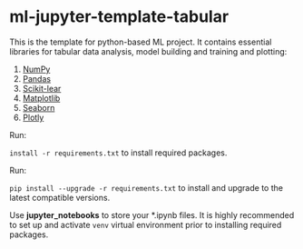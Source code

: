 # ml-jupyter-template-tabular

This is the template for python-based ML project. It contains essential libraries for tabular data analysis, model building and training and plotting:

1. [NumPy](https://numpy.org/)
2. [Pandas](https://pandas.pydata.org/)
3. [Scikit-lear](https://scikit-learn.org/)
4. [Matplotlib](https://matplotlib.org/)
5. [Seaborn](https://seaborn.pydata.org/)
6. [Plotly](https://plotly.com/)

Run:

`install -r requirements.txt` to install required packages.

Run:

`pip install --upgrade -r requirements.txt` to install and upgrade to the latest compatible versions.

Use **jupyter_notebooks** to store your *.ipynb files. It is highly recommended to set up and activate `venv` virtual environment prior to installing required packages.

